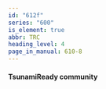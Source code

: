 ```yaml
---
id: "612f"
series: "600"
is_element: true
abbr: TRC
heading_level: 4
page_in_manual: 610-8
---
```


#### TsunamiReady community